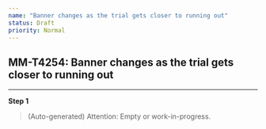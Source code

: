 ```yaml
---
name: "Banner changes as the trial gets closer to running out"
status: Draft
priority: Normal
---
```


## MM-T4254: Banner changes as the trial gets closer to running out

---

**Step 1**

> (Auto-generated) Attention: Empty or work-in-progress.
